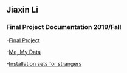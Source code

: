## Jiaxin Li
### Final Project Documentation 2019/Fall




-[Final Project](finalProject.md) 

-[Me, My Data](Mydata.md) 

-[Installation sets for strangers](first.md) 

